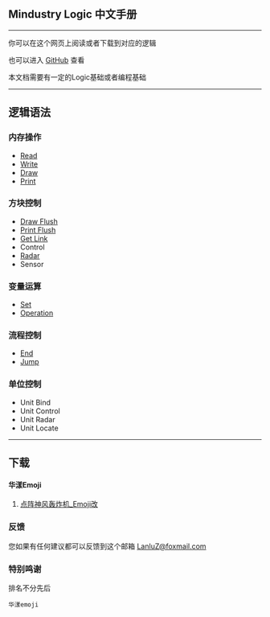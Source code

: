 ## Mindustry Logic 中文手册

---

你可以在这个网页上阅读或者下载到对应的逻辑

也可以进入 [GitHub](https://github.com/LanluZ/Mindustry-guide) 查看

本文档需要有一定的Logic基础或者编程基础

---
## 逻辑语法

### 内存操作

- [Read](https://lanluz.github.io/Mindustry-guide/Guide/read/read.html)
- [Write](https://lanluz.github.io/Mindustry-guide/Guide/write/write.html)
- [Draw](https://lanluz.github.io/Mindustry-guide/Guide/draw/draw.html)
- [Print](https://lanluz.github.io/Mindustry-guide/Guide/print/print.html)

### 方块控制

- [Draw Flush](https://lanluz.github.io/Mindustry-guide/Guide/drawFlush/drawFlush.html)
- [Print Flush](https://lanluz.github.io/Mindustry-guide/Guide/printFlush/printFlush.html)
- [Get Link](https://lanluz.github.io/Mindustry-guide/Guide/getLink/getLink.html)
- Control
- [Radar](https://lanluz.github.io/Mindustry-guide/Guide/radar/radar.html)
- Sensor

### 变量运算

- [Set](https://lanluz.github.io/Mindustry-guide/Guide/set/set.html)
- [Operation](https://lanluz.github.io/Mindustry-guide/Guide/operation/operation.html)

### 流程控制

- [End](https://lanluz.github.io/Mindustry-guide/Guide/end/end.html)
- [Jump](https://lanluz.github.io/Mindustry-guide/Guide/jump/jump.html)

### 单位控制

- Unit Bind
- Unit Control
- Unit Radar
- Unit Locate

---

## 下载

#### 华漾Emoji

1. [点阵神风轰炸机_Emoji改](https://github.com/LanluZ/Mindustry-guide/blob/main/Player-Share/%E5%8D%8E%E6%BC%BEEmoji/%E7%82%B9%E9%98%B5%E7%A5%9E%E9%A3%8E%E8%BD%B0%E7%82%B8%E6%9C%BA_Emoji%E6%94%B9.msch)

### 反馈

您如果有任何建议都可以反馈到这个邮箱
LanluZ@foxmail.com

### 特别鸣谢

排名不分先后

    华漾emoji
